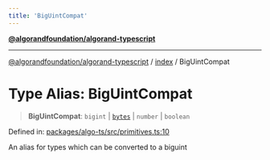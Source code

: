 ```yaml
---
title: 'BigUintCompat'
---
```


[**@algorandfoundation/algorand-typescript**](../../README.md)

---

[@algorandfoundation/algorand-typescript](../../README.md) / [index](../README.md) / BigUintCompat

# Type Alias: BigUintCompat

> **BigUintCompat**: `bigint` \| [`bytes`](bytes.md) \| `number` \| `boolean`

Defined in: [packages/algo-ts/src/primitives.ts:10](https://github.com/algorandfoundation/puya-ts/blob/main/packages/algo-ts/src/primitives.ts#L10)

An alias for types which can be converted to a biguint
